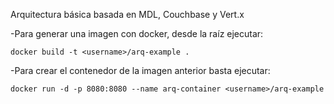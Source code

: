 Arquitectura básica basada en MDL, Couchbase y Vert.x 

-Para generar una imagen con docker, desde la raíz ejecutar:

	docker build -t <username>/arq-example .

-Para crear el contenedor de la imagen anterior basta ejecutar:

	docker run -d -p 8080:8080 --name arq-container <username>/arq-example


